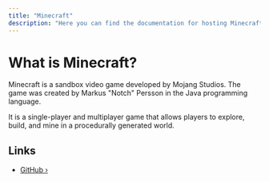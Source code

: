 ```yaml
---
title: "Minecraft"
description: "Here you can find the documentation for hosting Minecraft with Coolify."
---
```



# What is Minecraft?

Minecraft is a sandbox video game developed by Mojang Studios. The game was created by Markus "Notch" Persson in the Java programming language. 

It is a single-player and multiplayer game that allows players to explore, build, and mine in a procedurally generated world.

## Links

- [GitHub ›](https://github.com/itzg/docker-minecraft-server)
